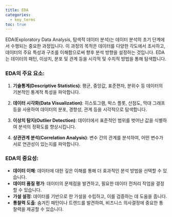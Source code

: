 ```yaml
---
title: EDA
categories:
  - key_terms
toc: true
---
```


 EDA(Exploratory Data Analysis, 탐색적 데이터 분석)는 데이터 분석의 초기 단계에서 수행되는 중요한 과정입니다. 이 과정의 목적은 데이터를 다양한 각도에서 조사하고, 데이터의 주요 특성과 구조를 이해함으로써 향후 분석 방향을 설정하는 것입니다. EDA는 데이터의 패턴, 이상치, 분포 및 관계 등을 시각적 및 수치적 방법을 통해 탐색합니다.

### EDA의 주요 요소:

1. **기술통계(Descriptive Statistics)**: 평균, 중앙값, 표준편차, 분위수 등 데이터의 기본적인 통계적 특성을 파악합니다.
    
2. **데이터 시각화(Data Visualization)**: 히스토그램, 박스 플롯, 산점도, 막대 그래프 등을 사용하여 데이터의 분포, 경향성, 관계 등을 시각적으로 탐색합니다.
    
3. **이상치 탐지(Outlier Detection)**: 데이터에서 표준적인 범위를 벗어난 값을 식별하여 분석의 정확도를 향상시킵니다.
    
4. **상관관계 분석(Correlation Analysis)**: 변수 간의 관계를 분석하여, 어떤 변수가 서로 연관성이 있는지를 파악합니다.
    

### EDA의 중요성:

- **데이터 이해**: 데이터에 대한 깊은 이해를 통해 더 효과적인 분석 방법을 선택할 수 있습니다.
- **데이터 품질 평가**: 데이터의 문제점을 발견하고, 필요한 데이터 전처리 작업을 결정할 수 있습니다.
- **가설 설정**: 데이터를 기반으로 한 가설을 수립하고, 이를 검증하는 데 도움을 줍니다.
- **통찰력 도출**: 숨겨진 패턴이나 트렌드를 발견하여, 비즈니스 의사결정에 중요한 통찰력을 제공할 수 있습니다.